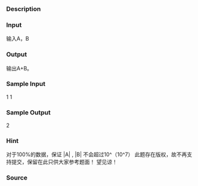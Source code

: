 
### Description



### Input
输入A，B



### Output
输出A+B。

### Sample Input
1 1 
### Sample Output
2
### Hint
对于100%的数据，保证 |A| , |B| 不会超过10^（10^7）
此题存在版权，故不再支持提交，保留在此只供大家参考题面！ 望见谅！

### Source

